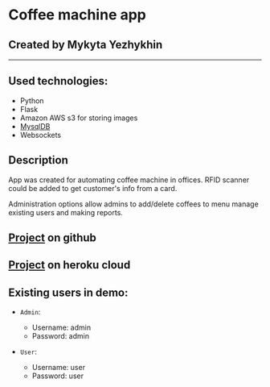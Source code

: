 # Coffee machine app
## Created by Mykyta Yezhykhin

---

## Used technologies:
- Python
- Flask
- Amazon AWS s3 for storing images
- [MysqlDB](http://www.cleardb.com)
- Websockets

## Description
App was created for automating coffee machine in offices.
RFID scanner could be added to get customer's info from a card.

Administration options allow admins to add/delete coffees to menu
manage existing users and making reports.

## [Project](https://github.com/znikhinz/coffee-machine-webserver) on github
## [Project](https://nikita-coffee-machine.herokuapp.com/) on heroku cloud

## Existing users in demo:
- `Admin`:
    - Username: admin
    - Password: admin

- `User`:
    - Username: user
    - Password: user